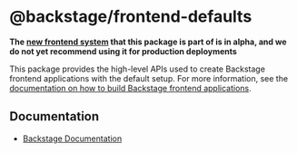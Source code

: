 # @backstage/frontend-defaults

**The [new frontend system](https://backstage.io/docs/frontend-system/) that this package is part of is in alpha, and we do not yet recommend using it for production deployments**

This package provides the high-level APIs used to create Backstage frontend applications with the default setup. For more information, see the [documentation on how to build Backstage frontend applications](https://backstage.io/docs/frontend-system/building-apps/index).

## Documentation

- [Backstage Documentation](https://backstage.io/docs)
